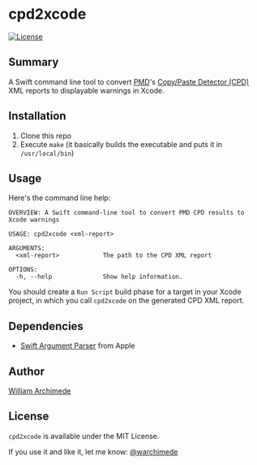 # cpd2xcode

[![License](https://img.shields.io/github/license/warchimede/cpd2xcode)](https://github.com/warchimede/cpd2xcode)

## Summary

A Swift command line tool to convert [PMD](https://pmd.github.io/)'s [Copy/Paste Detector (CPD)](https://pmd.github.io/latest/pmd_userdocs_cpd.html) XML reports to displayable warnings in Xcode.

## Installation

1. Clone this repo
2. Execute `make` (it basically builds the executable and puts it in `/usr/local/bin`)

## Usage

Here's the command line help:
```
OVERVIEW: A Swift command-line tool to convert PMD CPD results to Xcode warnings

USAGE: cpd2xcode <xml-report>

ARGUMENTS:
  <xml-report>            The path to the CPD XML report 

OPTIONS:
  -h, --help              Show help information.
```

You should create a `Run Script` build phase for a target in your Xcode project, in which you call `cpd2xcode` on the generated CPD XML report.

## Dependencies

- [Swift Argument Parser](https://github.com/apple/swift-argument-parser) from Apple

## Author

[William Archimede](http://twitter.com/warchimede)

## License
`cpd2xcode` is available under the MIT License.

If you use it and like it, let me know: [@warchimede](http://twitter.com/warchimede)